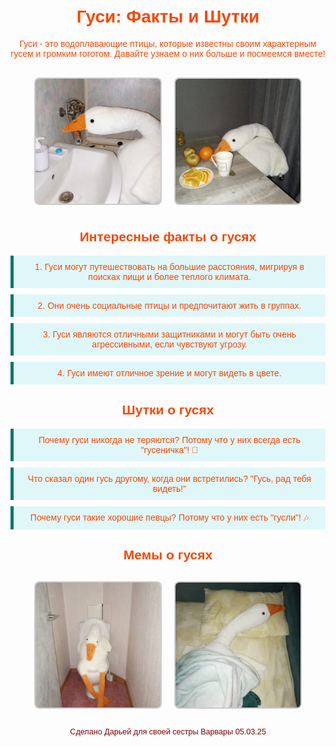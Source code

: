 <!DOCTYPE html>
<html lang="ru">
<head>
    <meta charset="UTF-8">
    <meta name="viewport" content="width=device-width, initial-scale=1.0">
    <title>Гуси: Факты и Шутки</title>
    <style>
        body {
            font-family: Arial, sans-serif;
            background-image: url('Изображение WhatsApp 2025-03-05 в 20.31.56_d58c429f.jpg');
            color: #FF4500;
            margin: 0;
            padding: 20px;
        }
        h1 {
            text-align: center;
            color: #FF4500;
        }
        .container {
            max-width: 800px;
            margin: auto;
            text-align: center;
        }
        .image-container {
            display: flex;
            justify-content: center;
            flex-wrap: wrap;
            margin: 20px 0;
        }
        .image-placeholder {
            margin: 10px;
            border: 2px solid #ccc;
            border-radius: 8px;
            overflow: hidden;
            width: 200px;
        }
        .image-placeholder img {
            width: 100%;
            height: auto;
            display: block;
        }
        .fact, .joke {
            background-color: #e0f7fa;
            border-left: 5px solid #00796b;
            padding: 10px;
            margin: 10px 0;
        }
        footer {
            text-align: center;
            margin-top: 20px;
            font-size: 0.9em;
            color: #800000;
        }
    </style>
</head>
<body>

<div class="container">
    <h1>Гуси: Факты и Шутки</h1>
    <p>Гуси - это водоплавающие птицы, которые известны своим характерным гусем и громким гоготом. Давайте узнаем о них больше и посмеемся вместе!</p>
    <div class="image-container">
        <div class="image-placeholder">
            <img src="ванна.jpg" alt="Гусь на озере">
        </div>
        <div class="image-placeholder">
            <img src="еда.jpg" alt="Гуси на пастбище">
        </div>
    </div>
    <h2>Интересные факты о гусях</h2>
    <div class="fact">1. Гуси могут путешествовать на большие расстояния, мигрируя в поисках пищи и более теплого климата.</div>
    <div class="fact">2. Они очень социальные птицы и предпочитают жить в группах.</div>
    <div class="fact">3. Гуси являются отличными защитниками и могут быть очень агрессивными, если чувствуют угрозу.</div>
    <div class="fact">4. Гуси имеют отличное зрение и могут видеть в цвете.</div>
    <h2>Шутки о гусях</h2>
    <div class="joke">Почему гуси никогда не теряются? Потому что у них всегда есть "гусеничка"! 🦢</div>
    <div class="joke">Что сказал один гусь другому, когда они встретились? "Гусь, рад тебя видеть!"</div>
    <div class="joke">Почему гуси такие хорошие певцы? Потому что у них есть "гусли"! 🎶</div>
    <h2>Мемы о гусях</h2>
    <div class="image-container">
        <div class="image-placeholder">
            <img src="туалет.jpg" alt="Мысли в туалете 🦢">
        </div>
        <div class="image-placeholder">
            <img src="сон.jpg" alt="Учёба-это хорошо,но сон лучше 🦢">
        </div>
    </div>
    <footer>
        <p>Сделано Дарьей для своей сестры Варвары 05.03.25</p>
    </footer>
</div>

</body>
</html>
